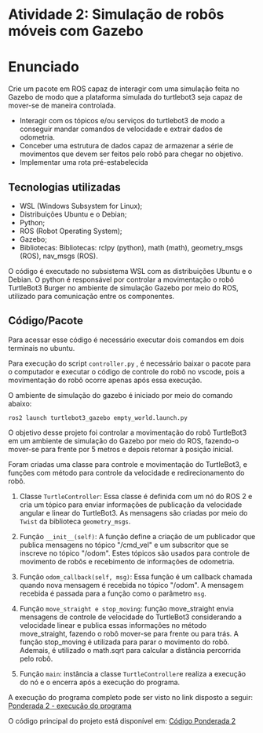 # Atividade 2: Simulação de robôs móveis com Gazebo
# Enunciado

Crie um pacote em ROS capaz de interagir com uma simulação feita no Gazebo de modo que a plataforma simulada do turtlebot3 seja capaz de mover-se de maneira controlada.

-   Interagir com os tópicos e/ou serviços do turtlebot3 de modo a conseguir mandar comandos de velocidade e extrair dados de odometria.
-   Conceber uma estrutura de dados capaz de armazenar a série de movimentos que devem ser feitos pelo robô para chegar no objetivo.
-   Implementar uma rota pré-estabelecida

## Tecnologias utilizadas

- WSL (Windows Subsystem for Linux);
- Distribuições Ubuntu e o Debian;
- Python;
- ROS (Robot Operating System);
- Gazebo;
 - Bibliotecas: Bibliotecas: rclpy (python), math (math), geometry_msgs (ROS), nav_msgs (ROS). 

O código é executado no subsistema WSL com as distribuições Ubuntu e o Debian. O python é responsável por controlar a movimentação o robô TurtleBot3 Burger no ambiente de simulação Gazebo por meio do ROS, utilizado para comunicação entre os componentes.



## Código/Pacote

Para acessar esse código é necessário executar dois comandos em dois terminais no ubuntu.


Para execução do script `controller.py` , é necessário baixar o pacote para o computador e executar o código de controle do robô no vscode, pois a movimentação do robô ocorre apenas após essa execução.

O ambiente de simulação do gazebo é iniciado por meio do comando abaixo:

    ros2 launch turtlebot3_gazebo empty_world.launch.py


O objetivo desse projeto foi controlar a movimentação do robô TurtleBot3 em um ambiente de simulação do Gazebo por meio do ROS, fazendo-o mover-se para frente por 5 metros e depois retornar à posição inicial. 

Foram criadas uma classe para controle e movimentação do TurtleBot3, e funções com método para controle da velocidade e redirecionamento do robô.

 1. Classe `TurtleController`: Essa classe é definida com um nó do ROS 2 e cria um tópico para enviar informações de publicação da velocidade angular e linear do TurtleBot3. As mensagens são criadas por meio do `Twist` da biblioteca `geometry_msgs`.
 
 2. Função `__init__(self)`: A função define a criação de um publicador que publica mensagens no tópico "/cmd_vel" e um subscritor que se inscreve no tópico "/odom". Estes tópicos são usados para controle de movimento de robôs e recebimento de informações de odometria.
 
 4. Função `odom_callback(self, msg)`: Essa função é um callback chamada quando nova mensagem é recebida no tópico "/odom". A mensagem recebida é passada para a função como o parâmetro `msg`.
 
 5. Função `move_straight e stop_moving`: função move_straight envia mensagens de controle de velocidade do TurtleBot3 considerando a velocidade linear e publica essas informações no método move_straight, fazendo o robô mover-se para frente ou para trás. A função stop_moving é utilizada para parar o movimento do robô. Ademais, é utilizado o math.sqrt para calcular a distância percorrida pelo robô. 
 
 6. Função `main`: instância a classe `TurtleController`e realiza a execução do nó e o encerra após a execução do programa. 

A execução do programa completo pode ser visto no link disposto a seguir: [Ponderada 2 - execução do programa](https://drive.google.com/file/d/1KqXuVnSn0EWh397fOX4JjLtbeFyAlC9c/view?usp=sharing)

O código principal do projeto está disponível em: [Código Ponderada 2](https://github.com/ipatriciahonorato/Modulo-6/blob/main/Ponderada%202/ponderada_2/controller.py)
